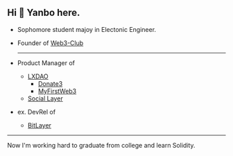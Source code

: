 ## Hi 👋 Yanbo here.

- Sophomore student majoy in Electonic Engineer.
- Founder of [Web3-Club](https://github.com/Web3-Club)
  
  ---
- Product Manager of
  - [LXDAO](https://lxdao.io/)
    - [Donate3](https://donate3.xyz)
    - [MyFirstWeb3](https://layer2.myfirst.io/)
  - [Social Layer](https://www.sociallayer.im/)
- ex. DevRel of
  - [BitLayer](https://www.bitlayer.org/) 

---

Now I'm working hard to graduate from college and learn Solidity.

